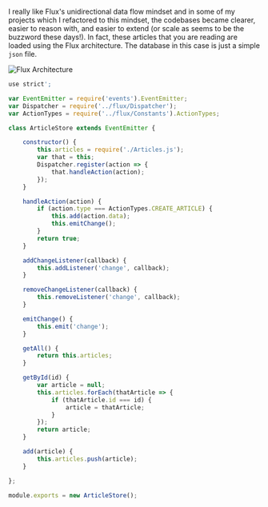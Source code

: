 I really like Flux's unidirectional data flow mindset and in some of my projects which I refactored to this mindset, the codebases became clearer, easier to reason with, and easier to extend (or scale as seems to be the buzzword these days!).  In fact, these articles that you are reading are loaded using the Flux architecture.  The database in this case is just a simple `json` file.

![Flux Architecture](/images/flux.png)

```js
use strict';

var EventEmitter = require('events').EventEmitter;
var Dispatcher = require('../flux/Dispatcher');
var ActionTypes = require('../flux/Constants').ActionTypes;

class ArticleStore extends EventEmitter {

    constructor() {
        this.articles = require('./Articles.js');
        var that = this;
        Dispatcher.register(action => {
            that.handleAction(action);
        });
    }

    handleAction(action) {
        if (action.type === ActionTypes.CREATE_ARTICLE) {
            this.add(action.data);
            this.emitChange();
        }
        return true;
    }

    addChangeListener(callback) {
        this.addListener('change', callback);
    }

    removeChangeListener(callback) {
        this.removeListener('change', callback);
    }

    emitChange() {
        this.emit('change');
    }

    getAll() {
        return this.articles;
    }

    getById(id) {
        var article = null;
        this.articles.forEach(thatArticle => {
            if (thatArticle.id === id) {
                article = thatArticle;
            }
        });
        return article;
    }

    add(article) {
        this.articles.push(article);
    }

};

module.exports = new ArticleStore();
```